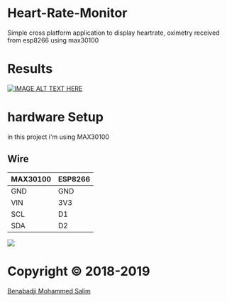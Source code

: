 # Heart-Rate-Monitor
Simple cross platform application to display heartrate, oximetry received from esp8266 using max30100

# Results
[![IMAGE ALT TEXT HERE](https://img.youtube.com/vi/w2Yk5D5gZwU/0.jpg)](https://www.youtube.com/watch?v=w2Yk5D5gZwU)

# hardware Setup
in this project i'm using MAX30100 

## Wire

| MAX30100 | ESP8266 |
|----------|---------|
| GND      | GND     |
| VIN      | 3V3     |
| SCL      | D1      |
| SDA      | D2      |


![](https://github.com/salim97/Heart-Rate-Monitor/blob/master/Schematic%20esp8266%20max30100%20.png)


# Copyright © 2018-2019

[Benabadji Mohammed Salim](https://github.com/salim97)
